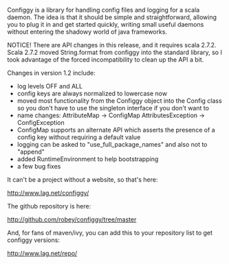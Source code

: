 
Configgy is a library for handling config files and logging for a scala
daemon. The idea is that it should be simple and straightforward, allowing you
to plug it in and get started quickly, writing small useful daemons without
entering the shadowy world of java frameworks.

NOTICE! There are API changes in this release, and it requires scala 2.7.2.
Scala 2.7.2 moved String.format from configgy into the standard library, so
I took advantage of the forced incompatibility to clean up the API a bit.


Changes in version 1.2 include:

  - log levels OFF and ALL
  - config keys are always normalized to lowercase now
  - moved most functionality from the Configgy object into the Config class
    so you don't have to use the singleton interface if you don't want to
  - name changes:
      AttributeMap -> ConfigMap
      AttributesException -> ConfigException
  - ConfigMap supports an alternate API which asserts the presence of a config
    key without requiring a default value
  - logging can be asked to "use_full_package_names" and also not to "append"
  - added RuntimeEnvironment to help bootstrapping
  - a few bug fixes


It can't be a project without a website, so that's here:

  http://www.lag.net/configgy/

The github repository is here:

  http://github.com/robey/configgy/tree/master

And, for fans of maven/ivy, you can add this to your repository list to
get configgy versions:

  http://www.lag.net/repo/

